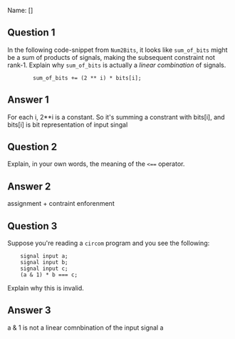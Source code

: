 Name: []

## Question 1

In the following code-snippet from `Num2Bits`, it looks like `sum_of_bits`
might be a sum of products of signals, making the subsequent constraint not
rank-1. Explain why `sum_of_bits` is actually a _linear combination_ of
signals.

```
        sum_of_bits += (2 ** i) * bits[i];
```

## Answer 1

For each i, 2**i is a constant. So it's summing a constrant with bits[i], and bits[i]
is bit representation of input singal


## Question 2

Explain, in your own words, the meaning of the `<==` operator.

## Answer 2
assignment + contraint enforenment 

## Question 3

Suppose you're reading a `circom` program and you see the following:

```
    signal input a;
    signal input b;
    signal input c;
    (a & 1) * b === c;
```

Explain why this is invalid.

## Answer 3
a & 1 is not a linear comnbination of the input signal a
